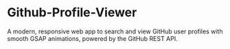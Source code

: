 # Github-Profile-Viewer
A modern, responsive web app to search and view GitHub user profiles with smooth GSAP animations, powered by the GitHub REST API.
